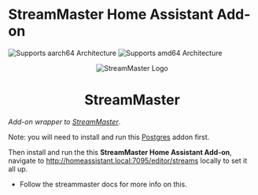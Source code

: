 # StreamMaster Home Assistant Add-on

![Supports aarch64 Architecture][aarch64-shield]
![Supports amd64 Architecture][amd64-shield]

<p align="center" width="100%">
    <img src="https://raw.githubusercontent.com/carlreid/StreamMaster/refs/heads/main/src/StreamMaster.WebUI/public/images/streammaster_logo.png" alt="StreamMaster Logo"/>
    <H1 align="center" width="100%">StreamMaster</H1>
</p>

_Add-on wrapper to [StreamMaster][streamMaster-repo]_.

Note: you will need to install and run this [Postgres][postgres-addon] addon first.

Then install and run the this **StreamMaster Home Assistant Add-on**, navigate to http://homeassistant.local:7095/editor/streams locally to set it all up.

- Follow the streammaster docs for more info on this.

[aarch64-shield]: https://img.shields.io/badge/aarch64-yes-green.svg
[amd64-shield]: https://img.shields.io/badge/amd64-yes-green.svg
[streamMaster-repo]: https://github.com/carlreid/StreamMaster
[postgres-addon]: https://github.com/alexbelgium/hassio-addons/tree/master/postgres

